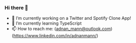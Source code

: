 ### Hi there 👋

<!--
**AMANN23/AMANN23** is a ✨ _special_ ✨ repository because its `README.md` (this file) appears on your GitHub profile.

Here are some ideas to get you started:

- 🔭 I’m currently working on ...
- 🌱 I’m currently learning ...
- 👯 I’m looking to collaborate on ...
- 🤔 I’m looking for help with ...
- 💬 Ask me about ...
- 📫 How to reach me: ...
- 😄 Pronouns: ...
- ⚡ Fun fact: ...
-->
- 🔭 I’m currently working on a Twitter and Spotify Clone App!
- 🌱 I’m currently learning TypeScript
- 📫 How to reach me: (adnan_mann@outlook.com) (https://www.linkedin.com/in/adnanmann/)
